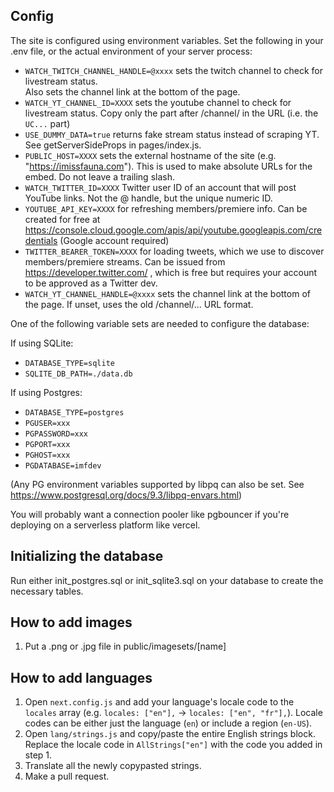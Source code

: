 ## Config

The site is configured using environment variables. Set the following in your .env file,
or the actual environment of your server process:

- `WATCH_TWITCH_CHANNEL_HANDLE=@xxxx` sets the twitch channel to check for livestream status.  
  Also sets the channel link at the bottom of the page.
- `WATCH_YT_CHANNEL_ID=XXXX` sets the youtube channel to check for livestream status. Copy
  only the part after /channel/ in the URL (i.e. the `UC...` part)
- `USE_DUMMY_DATA=true` returns fake stream status instead of scraping YT. See 
  getServerSideProps in pages/index.js.
- `PUBLIC_HOST=XXXX` sets the external hostname of the site (e.g. "https://imissfauna.com").
  This is used to make absolute URLs for the embed. Do not leave a trailing slash.
- `WATCH_TWITTER_ID=XXXX` Twitter user ID of an account that will post YouTube links.
  Not the @ handle, but the unique numeric ID.
- `YOUTUBE_API_KEY=XXXX` for refreshing members/premiere info. Can be created for free at
  https://console.cloud.google.com/apis/api/youtube.googleapis.com/credentials (Google account required)
- `TWITTER_BEARER_TOKEN=XXXX` for loading tweets, which we use to discover members/premiere
  streams. Can be issued from https://developer.twitter.com/ , which is free but requires
  your account to be approved as a Twitter dev.
- `WATCH_YT_CHANNEL_HANDLE=@xxxx` sets the channel link at the bottom of the page. If unset,
  uses the old /channel/... URL format.

One of the following variable sets are needed to configure the database:

If using SQLite:

- `DATABASE_TYPE=sqlite`
- `SQLITE_DB_PATH=./data.db`

If using Postgres:

- `DATABASE_TYPE=postgres`
- `PGUSER=xxx`
- `PGPASSWORD=xxx`
- `PGPORT=xxx`
- `PGHOST=xxx`
- `PGDATABASE=imfdev`

(Any PG environment variables supported by libpq can also be set.
See https://www.postgresql.org/docs/9.3/libpq-envars.html)

You will probably want a connection pooler like pgbouncer if you're deploying on a serverless platform
like vercel.

## Initializing the database

Run either init_postgres.sql or init_sqlite3.sql on your database to create the necessary tables.

## How to add images

1. Put a .png or .jpg file in public/imagesets/[name]

## How to add languages

1. Open `next.config.js` and add your language's locale code to the `locales` array
   (e.g. `locales: ["en"],` -> `locales: ["en", "fr"],`). Locale codes can be either just
   the language (`en`) or include a region (`en-US`).
2. Open `lang/strings.js` and copy/paste the entire English strings block. Replace the
   locale code in `AllStrings["en"]` with the code you added in step 1.
3. Translate all the newly copypasted strings.
4. Make a pull request.
